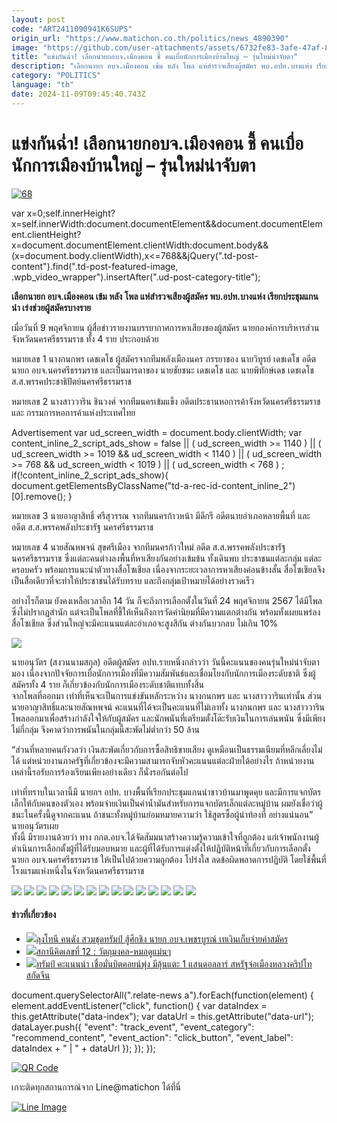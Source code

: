 ```yaml
---
layout: post
code: "ART2411090941K6SUPS"
origin_url: "https://www.matichon.co.th/politics/news_4890390"
image: "https://github.com/user-attachments/assets/6732fe83-3afe-47af-8c3e-062638aadc8e"
title: "แข่งกันฉ่ำ! เลือกนายกอบจ.เมืองคอน ชี้ คนเบื่อนักการเมืองบ้านใหญ่ – รุ่นใหม่น่าจับตา"
description: "เลือกนายก อบจ.เมืองคอน เข้ม หลัง โพล แห่สำรวจเสียงผู้สมัคร พบ.อปท.บางแห่ง เรียกประชุมแกนนำ เร่งช่วยผู้สมัครบางราย"
category: "POLITICS"
language: "th"
date: 2024-11-09T09:45:40.743Z
---
```


# แข่งกันฉ่ำ! เลือกนายกอบจ.เมืองคอน ชี้ คนเบื่อนักการเมืองบ้านใหญ่ – รุ่นใหม่น่าจับตา

[![](https://www.matichon.co.th/wp-content/uploads/2024/11/68.jpg "68")](https://www.matichon.co.th/wp-content/uploads/2024/11/68.jpg)

var x=0;self.innerHeight?x=self.innerWidth:document.documentElement&&document.documentElement.clientHeight?x=document.documentElement.clientWidth:document.body&&(x=document.body.clientWidth),x<=768&&jQuery(".td-post-content").find(".td-post-featured-image, .wpb\_video\_wrapper").insertAfter(".ud-post-category-title");

**เลือกนายก อบจ.เมืองคอน เข้ม หลัง โพล แห่สำรวจเสียงผู้สมัคร พบ.อปท.บางแห่ง เรียกประชุมแกนนำ เร่งช่วยผู้สมัครบางราย**

เมื่อวันที่ 9 พฤศจิกายน ผู้สื่อข่าวรายงานบรรยากาศการหาเสียงของผู้สมัคร นายกองค์การบริหารส่วนจังหวัดนครศรีธรรมราช ทั้ง 4 ราย ประกอบด้วย

หมายเลข 1 นางกนกพร เดชเดโช ผู้สมัครจากทีมพลังเมืองนคร ภรรยาของ นายวิทูรย์ เดชเดโช อดีต นายก อบจ.นครศรีธรรมราช และเป็นมารดาของ นายชัยชนะ เดชเดโช และ นายพิทักษ์เดช เดชเดโช ส.ส.พรรคประชาธิปัตย์นครศรีธรรมราช

หมายเลข 2 นางสาววาริน ชินวงศ์ จากทีมนครเข้มแข็ง อดีตประธานหอการค้าจังหวัดนครศรีธรรมราช และ กรรมการหอการค้าแห่งประเทศไทย

Advertisement var ud\_screen\_width = document.body.clientWidth; var content\_inline\_2\_script\_ads\_show = false || ( ud\_screen\_width >= 1140 ) || ( ud\_screen\_width >= 1019 && ud\_screen\_width < 1140 ) || ( ud\_screen\_width >= 768 && ud\_screen\_width < 1019 ) || ( ud\_screen\_width < 768 ) ; if(!content\_inline\_2\_script\_ads\_show){ document.getElementsByClassName("td-a-rec-id-content\_inline\_2")\[0\].remove(); }

หมายเลข 3 นายอาญาสิทธิ์ ศรีสุวรรณ จากทีมนครก้าวหน้า มีดีกรี อดีตนายอำเภอหลายพื้นที่ และ อดีต ส.ส.พรรคพลังประชารัฐ นครศรีธรรมราช

หมายเลข 4 นายสัณหพจน์ สุขศรีเมือง จากทีมนครก้าวใหม่ อดีต ส.ส.พรรคพลังประชารัฐ นครศรีธรรมราช ซึ่งแต่ละคนต่างลงพื้นที่หาเสียงกันอย่างเข้มข้น ทั้งเดินพบ ประชาชนแต่ละกลุ่ม แต่ละครอบครัว พร้อมการแนะนำตัวทางสื่อโซเชียล เนื่องจากระยะเวลาการหาเสียงค่อนข้างสั้น สื่อโซเชียลจึงเป็นสื่อเดียวที่จะทำให้ประชาชนได้รับทราบ และถึงกลุ่มเป้าหมายได้อย่างรวดเร็ว

อย่างไรก็ตาม ยังคงเหลือเวลาอีก 14 วัน ก็จะถึงการเลือกตั้งในวันที่ 24 พฤศจิกายน 2567 ได้มีโพลซึ่งไม่ปรากฏสำนัก แต่จะเป็นโพลที่ชี้ให้เห็นถึงการวัดค่านิยมที่มีความแตกต่างกัน พร้อมทั้งเผยแพร่ลงสื่อโซเชียล ซึ่งส่วนใหญ่จะมีคะแนนแต่ละอำเภอจะสูงสีกัน ต่างกันบวกลบ ไม่เกิน 10%

![](https://www.matichon.co.th/wp-content/uploads/2024/11/1731125325752.jpg)

นายอนุวัตร (สงวนนามสกุล) อดีตผู้สมัคร อปท.รายหนึ่งกล่าวว่า วันนี้คะแนนของคนรุ่นใหม่น่าจับตามอง เนื่องจากปัจจัยการเบื่อนักการเมืองที่มีความสัมพันธ์และเชื่อมโยงกับนักการเมืองระดับชาติ ซึ่งผู้สมัครทั้ง 4 ราย ก็เกี่ยวข้องกับนักการเมืองระดับชาติแทบทั้งสิ้น  
จากโพลที่ออกมา เท่าที่เห็นจะเป็นการแข่งขันหลักระหว่าง นางกนกพร และ นางสาววารินเท่านั้น ส่วน นายอาญาสิทธิ์และนายสัณหพจน์ คะแนนที่ได้จะเป็นคะแนนที่ไม่เอาทั้ง นางกนกพร และ นางสาววาริน โพลออกมาเพื่อสร้างกำลังใจให้กับผู้สมัคร และนักพนันที่เตรียมตั้งโต๊ะรับเงินในการเล่นพนัน ซึ่งมีเพียงไม่กี่กลุ่ม จึงคาดว่าการพนันในกลุ่มนี้สะพัดไม่ต่ำกว่า 50 ล้าน

“ส่วนที่หลายคนกังวลว่า เงินสะพัดเกี่ยวกับการซื้อสิทธิขายเสียง ดูเหมือนเป็นธรรมเนียมที่หลีกเลี่ยงไม่ได้ แต่หน่วยงานภาครัฐที่เกี่ยวข้องจะมีความสามารถจับหัวคะแนนแต่ละฝ่ายได้อย่างไร ถ้าหน่วยงานเหล่านี้รอรับการร้องเรียนเพียงอย่างเดียว ก็นั่งรอกันต่อไป

เท่าที่ทราบในเวลานี้มี นายกฯ อปท. บางพื้นที่เรียกประชุมแกนนำชาวบ้านมาพูดคุย และมีการแจกบัตรเล็กให้กับคนของตัวเอง พร้อมจ่ายเงินเป็นค่าน้ำมันสำหรับการแจกบัตรเล็กแต่ละหมู่บ้าน ผมยังเชื่อว่าผู้ชนะในครั้งนี้ดูจากคะแนน ถ้าชนะทั้งหมู่บ้านย่อมหมายความว่า ใช้สูตรซื้อผู้นำท้องที่ อย่างแน่นอน” นายอนุวัตรเผย  
ทั้งนี้ มีรายงานด้วยว่า ทาง กกต.อบจ.ได้จัดสัมมนาสร้างความรู้ความเข้าใจที่ถูกต้อง แก่เจ้าพนักงานผู้ดำเนินการเลือกตั้งผู้ที่ได้รับมอบหมาย และผู้ที่ได้รับการแต่งตั้งให้ปฏิบัติหน้าที่เกี่ยวกับการเลือกตั้งนายก อบจ.นครศรีธรรมราช ให้เป็นไปด้วยความถูกต้อง โปร่งใส ลดข้อผิดพลาดการปฏิบัติ โดยใช้พื้นที่โรงแรมแห่งหนึ่งในจังหวัดนครศรีธรรมราช

![](https://www.matichon.co.th/wp-content/uploads/2024/11/FB_IMG_1731134876232.jpg) ![](https://www.matichon.co.th/wp-content/uploads/2024/11/1731124597952.jpg) ![](https://www.matichon.co.th/wp-content/uploads/2024/11/FB_IMG_1730641510145.jpg) ![](https://www.matichon.co.th/wp-content/uploads/2024/11/FB_IMG_1730641518892.jpg) ![](https://www.matichon.co.th/wp-content/uploads/2024/11/FB_IMG_1730641522204.jpg) ![](https://www.matichon.co.th/wp-content/uploads/2024/11/FB_IMG_1730707868968.jpg) ![](https://www.matichon.co.th/wp-content/uploads/2024/11/FB_IMG_1730707918740.jpg) ![](https://www.matichon.co.th/wp-content/uploads/2024/11/FB_IMG_1730707921476.jpg) ![](https://www.matichon.co.th/wp-content/uploads/2024/11/FB_IMG_1730708114464.jpg) ![](https://www.matichon.co.th/wp-content/uploads/2024/11/FB_IMG_1730708123603.jpg) ![](https://www.matichon.co.th/wp-content/uploads/2024/11/FB_IMG_1730708147627.jpg) ![](https://www.matichon.co.th/wp-content/uploads/2024/11/FB_IMG_1730708380389.jpg) ![](https://www.matichon.co.th/wp-content/uploads/2024/11/FB_IMG_1730966808104.jpg) ![](https://www.matichon.co.th/wp-content/uploads/2024/11/FB_IMG_1730966820008.jpg) ![](https://www.matichon.co.th/wp-content/uploads/2024/11/FB_IMG_1731134821449.jpg)

#### ข่าวที่เกี่ยวข้อง

*   [![](https://www.matichon.co.th/wp-content/uploads/2024/11/tony_trump0.jpg)ลุงโทนี คนดัง สวมชุดทรัมป์ สู้ศึกชิง นายก อบจ.เพชรบูรณ์ เทเงินเก็บจ่ายค่าสมัคร](https://www.matichon.co.th/politics/news_4888802)
*   [![](https://www.matichon.co.th/wp-content/uploads/2024/11/ภป-วัตถุมงคล-หมอดูแม่นๆ-.jpg)สถานีคิดเลขที่ 12 : วัตถุมงคล-หมอดูแม่นๆ](https://www.matichon.co.th/article/thinkstation-12/news_4887523)
*   [![](https://www.matichon.co.th/wp-content/uploads/2024/11/ทรัมปื154.jpg)ทรัมป์ คะแนนนำ เชื่อมั่นบิตคอยน์พุ่ง มีลุ้นแตะ 1 แสนดอลลาร์ สหรัฐจ่อเมืองหลวงคริปโท สกัดจีน](https://www.matichon.co.th/foreign/news_4884947)

document.querySelectorAll(".relate-news a").forEach(function(element) { element.addEventListener("click", function() { var dataIndex = this.getAttribute("data-index"); var dataUrl = this.getAttribute("data-url"); dataLayer.push({ "event": "track\_event", "event\_category": "recommend\_content", "event\_action": "click\_button", "event\_label": dataIndex + " | " + dataUrl }); }); });

[![QR Code](https://www.matichon.co.th/wp-content/uploads/2023/07/wob1371z.jpg)](https://lin.ee/ht0nDxX)

เกาะติดทุกสถานการณ์จาก Line@matichon ได้ที่นี่

[![Line Image](https://www.matichon.co.th/wp-content/uploads/2023/07/th.png)](https://lin.ee/ht0nDxX)